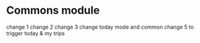 # Commons module 
change 1
change 2
change 3
change today mode and common
change 5 to trigger today & my trips
